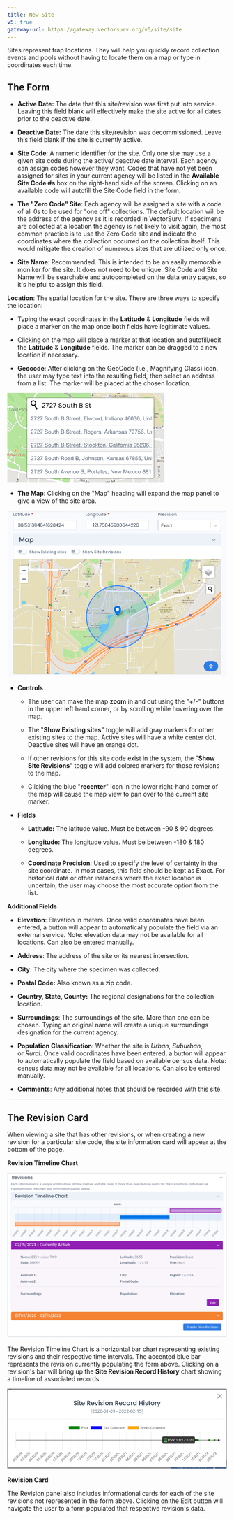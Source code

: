 ```yaml
---
title: New Site
v5: true
gateway-url: https://gateway.vectorsurv.org/v5/site/site
---
```


Sites represent trap locations. They will help you quickly record
collection events and pools without having to locate them on a map or
type in coordinates each time.

## **The Form**

- **Active Date:** The date that this site/revision was first put into
  service. Leaving this field blank will effectively make the site
  active for all dates prior to the deactive date.

- **Deactive Date:** The date this site/revision was decommissioned.
  Leave this field blank if the site is currently active.

- **Site Code**: A numeric identifier for the site. Only one site may
  use a given site code during the active/ deactive date interval.
  Each agency can assign codes however they want. Codes that have not
  yet been assigned for sites in your current agency will be listed in
  the **Available Site Code #s** box on the right-hand side of the
  screen. Clicking on an available code will autofill the Site Code
  field in the form.

- **The "Zero Code" Site**: Each agency will be assigned a site with a
  code of all 0s to be used for "one off" collections. The default
  location will be the address of the agency as it is recorded in
  VectorSurv. If specimens are collected at a location the agency is
  not likely to visit again, the most common practice is to use the
  Zero Code site and indicate the coordinates where the collection
  occurred on the collection itself. This would mitigate the creation
  of numerous sites that are utilized only once.

- **Site Name**: Recommended. This is intended to be an easily
  memorable moniker for the site. It does not need to be unique. Site
  Code and Site Name will be searchable and autocompleted on the data
  entry pages, so it's helpful to assign this field.

**Location**: The spatial location for the site. There are three ways to specify the location:

- Typing the exact coordinates in the **Latitude** & **Longitude**
  fields will place a marker on the map once both fields have
  legitimate values.

- Clicking on the map will place a marker at that location and
  autofill/edit the **Latitude** & **Longitude** fields. The marker
  can be dragged to a new location if necessary.

- **Geocode**: After clicking on the GeoCode (i.e., Magnifying Glass)
  icon, the user may type text into the resulting field, then select
  an address from a list. The marker will be placed at the chosen
  location.

![Address input](/assets/images/docs/site-addresses.png)

- **The Map**: Clicking on the "Map" heading will expand the map panel
  to give a view of the site area.

![Site Map Card](/assets/images/docs/site-map.png)

- **Controls**

  - The user can make the map **zoom** in and out using the "+/-"
    buttons in the upper left hand corner, or by scrolling while
    hovering over the map.

  - The "**Show Existing sites**" toggle will add gray markers for
    other existing sites to the map. Active sites will have a white
    center dot. Deactive sites will have an orange dot.

  - If other revisions for this site code exist in the system, the
    "**Show Site Revisions**" toggle will add colored markers for
    those revisions to the map.

  - Clicking the blue "**recenter**" icon in the lower right-hand
    corner of the map will cause the map view to pan over to the
    current site marker.

- **Fields**

  - **Latitude:** The latitude value. Must be between -90 & 90
    degrees.

  - **Longitude:** The longitude value. Must be between -180 & 180
    degrees.

  - **Coordinate Precision**: Used to specify the level of certainty
    in the site coordinate. In most cases, this field should be kept
    as Exact. For historical data or other instances where the exact
    location is uncertain, the user may choose the most accurate
    option from the list.

**Additional Fields**

- **Elevation**: Elevation in meters. Once valid coordinates have been
  entered, a button will appear to automatically populate the field
  via an external service. Note: elevation data may not be available
  for all locations. Can also be entered manually.

- **Address**: The address of the site or its nearest intersection.

- **City:** The city where the specimen was collected.

- **Postal Code:** Also known as a zip code.

- **Country, State, County:** The regional designations for the
  collection location.

- **Surroundings**: The surroundings of the site. More than one can be
  chosen. Typing an original name will create a unique surroundings
  designation for the current agency.

- **Population Classification**: Whether the site
  is *Urban*, *Suburban*, or *Rural*. Once valid coordinates have been
  entered, a button will appear to automatically populate the field
  based on available census data. Note: census data may not be
  available for all locations. Can also be entered manually.

- **Comments**: Any additional notes that should be recorded with this
  site.

---

## **The Revision Card**

When viewing a site that has other revisions, or when creating a new
revision for a particular site code, the site information card will
appear at the bottom of the page.

**Revision Timeline Chart**

![Revision Timeline Chart](/assets/images/docs/site-revision-timeline.png)

The Revision Timeline Chart is a horizontal bar chart representing
existing revisions and their respective time intervals. The accented
blue bar represents the revision currently populating the form above.
Clicking on a revision's bar will bring up the **Site Revision Record
History** chart showing a timeline of associated records.

![Site Revision Record History](/assets/images/docs/site-revision-history.png)

**Revision Card**

The Revision panel also includes informational cards for each of the
site revisions not represented in the form above. Clicking on the Edit
button will navigate the user to a form populated that respective
revision's data.
